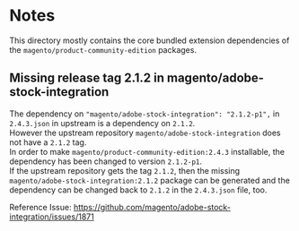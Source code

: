 # Notes

This directory mostly contains the core bundled extension dependencies of the `magento/product-community-edition` packages.  

## Missing release tag 2.1.2 in magento/adobe-stock-integration 

The dependency on `"magento/adobe-stock-integration": "2.1.2-p1",` in `2.4.3.json` in upstream is a dependency on `2.1.2`.  
However the upstream repository `magento/adobe-stock-integration` does not have a `2.1.2` tag.  
In order to make `magento/product-community-edition:2.4.3` installable, the dependency has been changed to version `2.1.2-p1`.  
If the upstream repository gets the tag `2.1.2`, then the missing `magento/adobe-stock-integration:2.1.2` package can be generated and the dependency can be changed back to `2.1.2` in the `2.4.3.json` file, too.  

Reference Issue: https://github.com/magento/adobe-stock-integration/issues/1871

